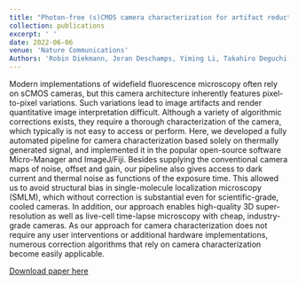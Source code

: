 ```yaml
---
title: "Photon-free (s)CMOS camera characterization for artifact reduction in high- and super-resolution microscopy"
collection: publications
excerpt: ' '
date: 2022-06-06
venue: 'Nature Communications'
Authors: 'Robin Diekmann, Joran Deschamps, Yiming Li, Takahiro Deguchi, Aline Tschanz, Maurice Kahnwald, Ulf Matti & Jonas Ries (2022). &quot;Photon-free (s)CMOS camera characterization for artifact reduction in high- and super-resolution microscopy &quot; <i>Nature Communications</i>. 13(1).'
---
```

Modern implementations of widefield fluorescence microscopy often rely on sCMOS cameras, but this camera architecture inherently features pixel-to-pixel variations. Such variations lead to image artifacts and render quantitative image interpretation difficult. Although a variety of algorithmic corrections exists, they require a thorough characterization of the camera, which typically is not easy to access or perform. Here, we developed a fully automated pipeline for camera characterization based solely on thermally generated signal, and implemented it in the popular open-source software Micro-Manager and ImageJ/Fiji. Besides supplying the conventional camera maps of noise, offset and gain, our pipeline also gives access to dark current and thermal noise as functions of the exposure time. This allowed us to avoid structural bias in single-molecule localization microscopy (SMLM), which without correction is substantial even for scientific-grade, cooled cameras. In addition, our approach enables high-quality 3D super-resolution as well as live-cell time-lapse microscopy with cheap, industry-grade cameras. As our approach for camera characterization does not require any user interventions or additional hardware implementations, numerous correction algorithms that rely on camera characterization become easily applicable.

[Download paper here](http://li-lab-sustech.github.io/files/paper20.pdf)
